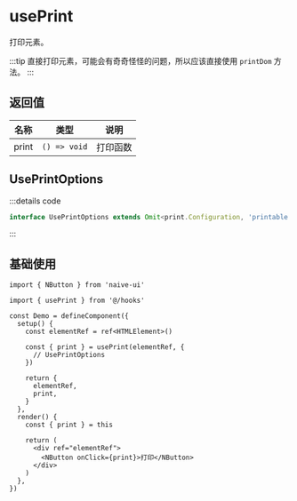 # usePrint

打印元素。

:::tip
直接打印元素，可能会有奇奇怪怪的问题，所以应该直接使用 `printDom` 方法。
:::

## 返回值

| 名称  | 类型         | 说明     |
| ----- | ------------ | -------- |
| print | `() => void` | 打印函数 |

## UsePrintOptions

:::details code

```ts
interface UsePrintOptions extends Omit<print.Configuration, 'printable'> {}
```

:::

## 基础使用

```tsx
import { NButton } from 'naive-ui'

import { usePrint } from '@/hooks'

const Demo = defineComponent({
  setup() {
    const elementRef = ref<HTMLElement>()

    const { print } = usePrint(elementRef, {
      // UsePrintOptions
    })

    return {
      elementRef,
      print,
    }
  },
  render() {
    const { print } = this

    return (
      <div ref="elementRef">
        <NButton onClick={print}>打印</NButton>
      </div>
    )
  },
})
```
